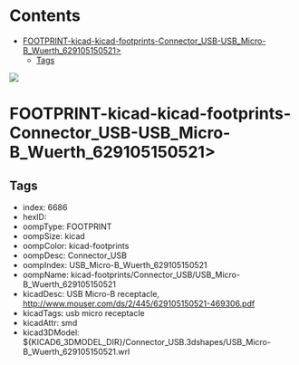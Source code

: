 



Contents
========

* [FOOTPRINT-kicad-kicad-footprints-Connector_USB-USB_Micro-B_Wuerth_629105150521>](#footprint-kicad-kicad-footprints-connector_usb-usb_micro-b_wuerth_629105150521)
	* [Tags](#tags)
  
![][im]
# FOOTPRINT-kicad-kicad-footprints-Connector_USB-USB_Micro-B_Wuerth_629105150521>

## Tags

- index: 6686
- hexID: 
- oompType: FOOTPRINT
- oompSize: kicad
- oompColor: kicad-footprints
- oompDesc: Connector_USB
- oompIndex: USB_Micro-B_Wuerth_629105150521
- oompName: kicad-footprints/Connector_USB/USB_Micro-B_Wuerth_629105150521
- kicadDesc: USB Micro-B receptacle, http://www.mouser.com/ds/2/445/629105150521-469306.pdf
- kicadTags: usb micro receptacle
- kicadAttr: smd
- kicad3DModel: ${KICAD6_3DMODEL_DIR}/Connector_USB.3dshapes/USB_Micro-B_Wuerth_629105150521.wrl



[im]: image.png
